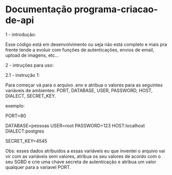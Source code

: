 # Documentação programa-criacao-de-api

1 - introdução:

  Esse código está em desenvolvimento ou seja não está completo e mais pra frente tende a evoluir com funções de autenticações, envios de email, upload de imagens, etc...

2 - intruções para uso:

2.1 - instrução 1:

  Para começar vá para o arquivo .env e atribua o valores para as seguintes variáveis de ambientes: PORT, DATABASE, USER, PASSWORD, HOST, DIALECT, SECRET_KEY.

  exemplo: 

  PORT=80 

  DATABASE=pessoas
  USER=root
  PASSWORD=123
  HOST:localhost
  DIALECT:postgres

  SECRET_KEY=4545

Obs: esses dados atribuidos a essas variáveis eu que inventei o arquivo vai vir com as variáveis sem valores, atribua os seu valores de acordo com o seu SGBD e crie uma chave secreta de autenticação e atribua um valor qualquer para a variavel PORT.
  

